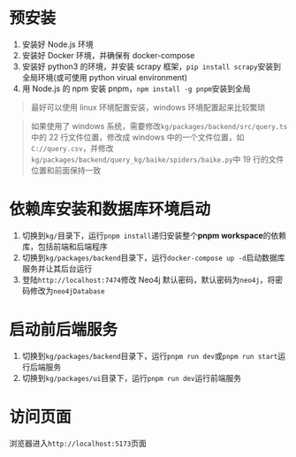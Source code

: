 # 预安装

1. 安装好 Node.js 环境
2. 安装好 Docker 环境，并确保有 docker-compose
3. 安装好 python3 的环境，并安装 scrapy 框架，`pip install scrapy`安装到全局环境(或可使用 python virual environment)
4. 用 Node.js 的 npm 安装 pnpm，`npm install -g pnpm`安装到全局

> 最好可以使用 linux 环境配置安装，windows 环境配置起来比较繁琐

> 如果使用了 windows 系统，需要修改`kg/packages/backend/src/query.ts`中的 22 行文件位置，修改成 windows 中的一个文件位置，如`C://query.csv`，并修改`kg/packages/backend/query_kg/baike/spiders/baike.py`中 19 行的文件位置和前面保持一致

# 依赖库安装和数据库环境启动

1. 切换到`kg/`目录下，运行`pnpm install`递归安装整个**pnpm workspace**的依赖库，包括前端和后端程序
2. 切换到`kg/packages/backend`目录下，运行`docker-compose up -d`启动数据库服务并让其后台运行
3. 登陆`http://localhost:7474`修改 Neo4j 默认密码，默认密码为`neo4j`，将密码修改为`neo4jDatabase`

# 启动前后端服务

1. 切换到`kg/packages/backend`目录下，运行`pnpm run dev`或`pnpm run start`运行后端服务
2. 切换到`kg/packages/ui`目录下，运行`pnpm run dev`运行前端服务

# 访问页面

浏览器进入`http://localhost:5173`页面
